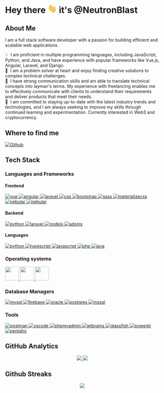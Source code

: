 # Hey there <img src="https://raw.githubusercontent.com/ABSphreak/ABSphreak/master/gifs/Hi.gif" width="30px"> it's @NeutronBlast


## About Me

I am a full stack software developer with a passion for building efficient and scalable web applications.

💡 &nbsp;I am proficient in multiple programming languages, including JavaScript, Python, and Java, and have experience with popular frameworks like Vue.js, Angular, Laravel, and Django.\
💖 &nbsp;I am a problem solver at heart and enjoy finding creative solutions to complex technical challenges.\
💭 &nbsp;I have strong communication skills and am able to translate technical concepts into layman's terms. My experience with freelancing enables me to effectively communicate with clients to understand their requirements and deliver products that meet their needs.\
📔 &nbsp;I am committed to staying up-to-date with the latest industry trends and technologies, and I am always seeking to improve my skills through continued learning and experimentation. Currently interested in Web3 and cryptocurrency.

## Where to find me
<a href="https://github.com/NeutronBlast" target="_blank"><img alt="Github" src="https://img.shields.io/badge/GitHub-%2312100E.svg?&style=for-the-badge&logo=Github&logoColor=white" /></a> 

## Tech Stack

### Languages and Frameworks

#### Frontend
<a href="https://vuejs.org" target="_blank"> <img src="https://www.vectorlogo.zone/logos/vuejs/vuejs-icon.svg" alt="vue" width="45" height="45"/> </a>
<a href="https://angular.io" target="_blank"> <img src="https://www.vectorlogo.zone/logos/angular/angular-icon.svg" alt="angular" width="45" height="45"/> </a>
<a href="#" target="_blank"> <img src="https://www.vectorlogo.zone/logos/w3_html5/w3_html5-icon.svg" alt="laravel" width="45" height="45"/> </a>
<a href="#" target="_blank"> <img src="https://www.vectorlogo.zone/logos/w3_css/w3_css-icon.svg" alt="css" width="45" height="45"/> </a>
<a href="https://getbootstrap.com" target="_blank"> <img src="https://www.vectorlogo.zone/logos/getbootstrap/getbootstrap-icon.svg" alt="bootstrap" height="45"/> </a>
<a href="https://sass-lang.com" target="_blank"> <img src="https://www.vectorlogo.zone/logos/sass-lang/sass-lang-icon.svg" alt="sass" height="45"/> </a>
<a href="https://materializecss.com" target="_blank"> <img src="https://raw.githubusercontent.com/get-icon/geticon/fc0f660daee147afb4a56c64e12bde6486b73e39/icons/materializecss.svg" alt="materializecss" width="45" height="45"/> </a>
<a href="https://akveo.github.io/nebular/" target="_blank"> <img src="https://akveo.github.io/nebular/assets/img/akveo-logo.png" alt="nebular" width="45" height="45"/> </a>
<a href="https://primeng.org" target="_blank"> <img src="https://i0.wp.com/www.primefaces.org/wp-content/uploads/2018/05/primeng-logo.png?fit=1000%2C1000&ssl=1&w=640" alt="nebular" width="45" height="45"/> </a>

#### Backend
<a href="https://www.djangoproject.com" target="_blank"> <img src="https://www.vectorlogo.zone/logos/djangoproject/djangoproject-icon.svg" alt="python" width="45" height="45"/> </a>
<a href="https://laravel.com" target="_blank"> <img src="https://www.vectorlogo.zone/logos/laravel/laravel-icon.svg" alt="laravel" width="45" height="45"/> </a>
<a href="https://nodejs.org/es/" target="_blank"> <img src="https://www.vectorlogo.zone/logos/nodejs/nodejs-horizontal.svg" alt="nodejs" height="45"/> </a>
<a href="https://adonisjs.com" target="_blank"> <img src="https://www.vectorlogo.zone/logos/adonisjs/adonisjs-ar21.svg" alt="adonis" height="45"/> </a>

#### Languages
<a href="https://www.python.org" target="_blank"> <img src="https://www.vectorlogo.zone/logos/python/python-icon.svg" alt="python" width="45" height="45"/> </a>
<a href="https://www.typescriptlang.org" target="_blank"> <img src="https://www.vectorlogo.zone/logos/typescriptlang/typescriptlang-icon.svg" alt="typescript" width="45" height="45"/> </a>
<a href="https://developer.mozilla.org/es/docs/Web/JavaScript" target="_blank"> <img src="https://upload.vectorlogo.zone/logos/javascript/images/239ec8a4-163e-4792-83b6-3f6d96911757.svg" alt="javascript" width="45" height="45"/> </a>
<a href="https://www.php.net" target="_blank"> <img src="https://www.vectorlogo.zone/logos/php/php-icon.svg" alt="php" width="45" height="45"/> </a>
<a href="https://www.java.com" target="_blank"> <img src="https://www.vectorlogo.zone/logos/java/java-icon.svg" alt="java" width="45" height="45"/> </a>


### Operating systems
<a href="https://www.microsoft.com/es-es/windows?r=1" target="_blank"> <img src="https://www.vectorlogo.zone/logos/microsoft/microsoft-icon.svg" width="45" height="45"/> </a>
<a href="https://www.kali.org" target="_blank"> <img src="https://upload.vectorlogo.zone/logos/kali/images/99996646-d340-4b8f-b820-e25525048e9c.svg" width="45" height="45"/> </a>
<a href="https://ubuntu.com" target="_blank"> <img src="https://www.vectorlogo.zone/logos/ubuntu/ubuntu-icon.svg" width="45" height="45"/> </a>


### Database Managers
<a href="https://www.mysql.com" target="_blank"> <img src="https://img.icons8.com/fluent/50/000000/mysql-logo.png" alt="mysql" width="45" height="45"/> </a>
<a href="https://firebase.google.com" target="_blank"> <img src="https://www.vectorlogo.zone/logos/firebase/firebase-icon.svg" alt="firebase" width="45" height="45"/> </a>
<a href="https://www.oracle.com/database/" target="_blank"> <img src="https://www.vectorlogo.zone/logos/oracle/oracle-icon.svg" alt="oracle" height="45"/> </a>
<a href="https://postgres.com" target="_blank"> <img src="https://www.vectorlogo.zone/logos/postgresql/postgresql-icon.svg" alt="postgres" width="45" height="45"/> </a>
<a href="https://www.microsoft.com/en-us/sql-server/sql-server-downloads" target="_blank"> <img src="https://cdn-icons-png.flaticon.com/512/5968/5968364.png" alt="mssql" width="45" height="45"/> </a>

### Tools
<a href="https://postman.com" target="_blank"> <img src="https://www.vectorlogo.zone/logos/getpostman/getpostman-icon.svg" alt="postman" width="45" height="45"/> </a>
<a href="https://code.visualstudio.com/" target="_blank"> <img src="https://www.vectorlogo.zone/logos/visualstudio_code/visualstudio_code-icon.svg" alt="vscode" width="45" height="45"/> </a>
<a href="https://www.phpmyadmin.net" target="_blank"> <img src="https://www.vectorlogo.zone/logos/phpmyadmin/phpmyadmin-ar21.svg" alt="phpmyadmin" height="45"/> </a>
<a href="https://www.jetbrains.com/" target="_blank"> <img src="https://upload.wikimedia.org/wikipedia/commons/9/9c/IntelliJ_IDEA_Icon.svg" alt="jetbrains" height="45"/> </a>
<a href="https://javaee.github.io/glassfish/" target="_blank"> <img src="https://www.vectorlogo.zone/logos/javaee_glassfish/javaee_glassfish-ar21.svg" alt="glassfish" height="45"/> </a>
<a href="https://powerbi.microsoft.com/es-es/" target="_blank"> <img src="https://www.vectorlogo.zone/logos/microsoft_powerbi/microsoft_powerbi-icon.svg" alt="powerbi" height="45"/> </a>
<a href="https://www.microsoft.com/en-us/sql-server/sql-server-downloads" target="_blank"> <img src="https://www.itop.es/images/Tecnologias/pentaho-color-itop.png" alt="pentaho" height="45"/> </a>

## GitHub Analytics

<p align="center">
<a href="https://github.com/NeutronBlast">
  <img height="180em" src="https://github-readme-stats.vercel.app/api?username=NeutronBlast&show_icons=true&theme=tokyonight&count_private=true"/>
  <img height="215em" src="https://github-readme-stats.vercel.app/api/top-langs/?username=anuraghazra&layout=compact&theme=tokyonight&count_private=true"/>
</a>
</p>

## Github Streaks
<p align="center">
<a href="https://github.com/NeutronBlast">
  <img height="180em" src="http://github-readme-streak-stats.herokuapp.com?user=NeutronBlast&theme=tokyonight"/>
</a>
</p>
